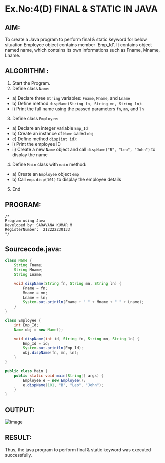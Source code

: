 # Ex.No:4(D) FINAL & STATIC IN JAVA

## AIM:
   To create a Java program to perform final & static keyword for below situation Employee object contains member 'Emp_Id'. It contains object named name, which contains its own informations such as Fname, Mname, Lname.
 
## ALGORITHM :
1.	Start the Program.
2.	Define class `Name`:
-	a) Declare three `String` variables: `Fname`, `Mname`, and `Lname`
-	b) Define method `dispName(String fn, String mn, String ln)`:
-	i) Print the full name using the passed parameters `fn`, `mn`, and `ln`
3.	Define class `Employee`:
-	a) Declare an integer variable `Emp_Id`
-	b) Create an instance of `Name` called `obj`
-	c) Define method `disp(int id)`:
-	i) Print the employee ID
-	ii) Create a new `Name` object and call `dispName("B", "Leo", "John")` to display the name
4.	Define `Main` class with `main` method:
-	a) Create an `Employee` object `emp`
-	b) Call `emp.disp(101)` to display the employee details
5.	End






## PROGRAM:
 ```
/*
Program using Java
Developed by: SARAVANA KUMAR M
RegisterNumber:  212222230133
*/
```

## Sourcecode.java:


```java
class Name {
    String Fname;
    String Mname;
    String Lname;

    void dispName(String fn, String mn, String ln) {
        Fname = fn;
        Mname = mn;
        Lname = ln;
        System.out.println(Fname + " " + Mname + " " + Lname);
    }
}

class Employee {
    int Emp_Id;
    Name obj = new Name();

    void dispName(int id, String fn, String mn, String ln) {
        Emp_Id = id;
        System.out.println(Emp_Id);
        obj.dispName(fn, mn, ln);
    }
}

public class Main {
    public static void main(String[] args) {
        Employee e = new Employee();
        e.dispName(101, "B", "Leo", "John");
    }
}

```




## OUTPUT:

![image](https://github.com/user-attachments/assets/50a4767a-8bf6-4110-a456-f521d5e2f271)


## RESULT:
Thus, the java program to perform final & static keyword was executed successfully.
